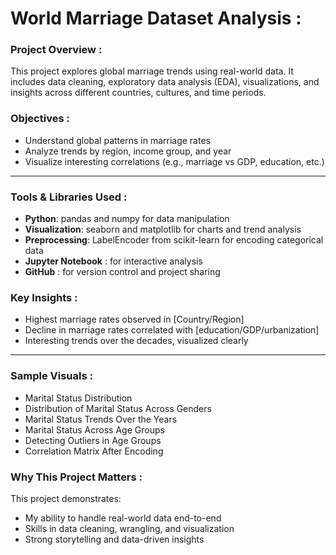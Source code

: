 # World Marriage Dataset Analysis :

### Project Overview :
This project explores global marriage trends using real-world data. It includes data cleaning, exploratory data analysis (EDA), visualizations, and insights across different countries, cultures, and time periods.

### Objectives :
- Understand global patterns in marriage rates
- Analyze trends by region, income group, and year
- Visualize interesting correlations (e.g., marriage vs GDP, education, etc.)

---
### Tools & Libraries Used :
- **Python**:   pandas and numpy for data manipulation
- **Visualization**: seaborn and matplotlib for charts and trend analysis
- **Preprocessing**: LabelEncoder from scikit-learn for encoding categorical data
- **Jupyter Notebook** : for interactive analysis
- **GitHub** : for version control and project sharing


### Key Insights : 
- Highest marriage rates observed in [Country/Region]
- Decline in marriage rates correlated with [education/GDP/urbanization]
- Interesting trends over the decades, visualized clearly

---

### Sample Visuals : 

- Marital Status Distribution
- Distribution of Marital Status Across Genders
- Marital Status Trends Over the Years
- Marital Status Across Age Groups
- Detecting Outliers in Age Groups
- Correlation Matrix After Encoding

### Why This Project Matters : 
This project demonstrates:
- My ability to handle real-world data end-to-end
- Skills in data cleaning, wrangling, and visualization
- Strong storytelling and data-driven insights
